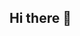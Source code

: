 ## Hi there 👋

<!--
**simplyshree/simplyshree** is a ✨ _special_ ✨ repository because its `README.md` (this file) appears on your GitHub profile.

Here are some ideas to get you started:

 <b>🌱 Chilling </b>


-->
